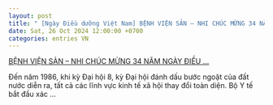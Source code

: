 ```yaml
---
layout: post
title: " [Ngày Điều dưỡng Việt Nam] BỆNH VIỆN SẢN – NHI CHÚC MỪNG 34 NĂM NGÀY ĐIỀU ..."
date: Sat, 26 Oct 2024 12:00:00 +0700
categories: entries VN
---
```

[BỆNH VIỆN SẢN – NHI CHÚC MỪNG 34 NĂM NGÀY ĐIỀU ...](https://benhviensannhibacninh.vn/product/benh-vien-san-nhi-chuc-mung-34-nam-ngay-dieu-duong-viet-nam/)

Đến năm 1986, khi kỳ Đại hội 8, kỳ Đại hội đánh dấu bước ngoặt của đất nước diễn ra, tất cả các lĩnh vực kinh tế xã hội thay đổi toàn diện. Bộ Y tế bắt đầu xác ...

